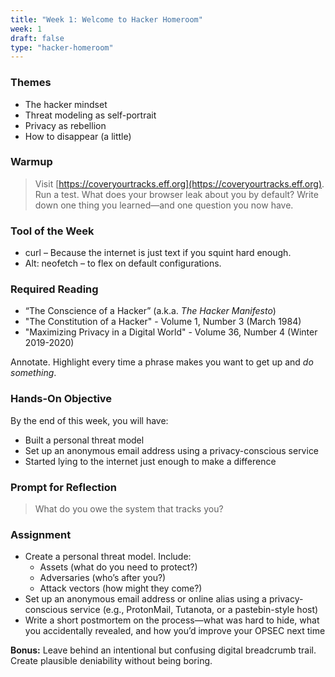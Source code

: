 ```yaml
---
title: "Week 1: Welcome to Hacker Homeroom"
week: 1
draft: false
type: "hacker-homeroom"
---
```


### Themes

- The hacker mindset
- Threat modeling as self-portrait
- Privacy as rebellion
- How to disappear (a little)

### Warmup

> Visit [https://coveryourtracks.eff.org](https://coveryourtracks.eff.org). Run a test. What does your browser leak about you by default? Write down one thing you learned—and one question you now have.

### Tool of the Week

- curl – Because the internet is just text if you squint hard enough.
- Alt: neofetch – to flex on default configurations.

### Required Reading

- “The Conscience of a Hacker” (a.k.a. *The Hacker Manifesto*)
- "The Constitution of a Hacker" - Volume 1, Number 3 (March 1984)
- "Maximizing Privacy in a Digital World" - Volume 36, Number 4 (Winter 2019-2020)

Annotate. Highlight every time a phrase makes you want to get up and *do something*.

### Hands-On Objective

By the end of this week, you will have:

- Built a personal threat model
- Set up an anonymous email address using a privacy-conscious service
- Started lying to the internet just enough to make a difference

### Prompt for Reflection

> What do you owe the system that tracks you?

### Assignment

- Create a personal threat model. Include:
  - Assets (what do you need to protect?)
  - Adversaries (who’s after you?)
  - Attack vectors (how might they come?)
- Set up an anonymous email address or online alias using a privacy-conscious service (e.g., ProtonMail, Tutanota, or a pastebin-style host)
- Write a short postmortem on the process—what was hard to hide, what you accidentally revealed, and how you’d improve your OPSEC next time

**Bonus:** Leave behind an intentional but confusing digital breadcrumb trail. Create plausible deniability without being boring.

